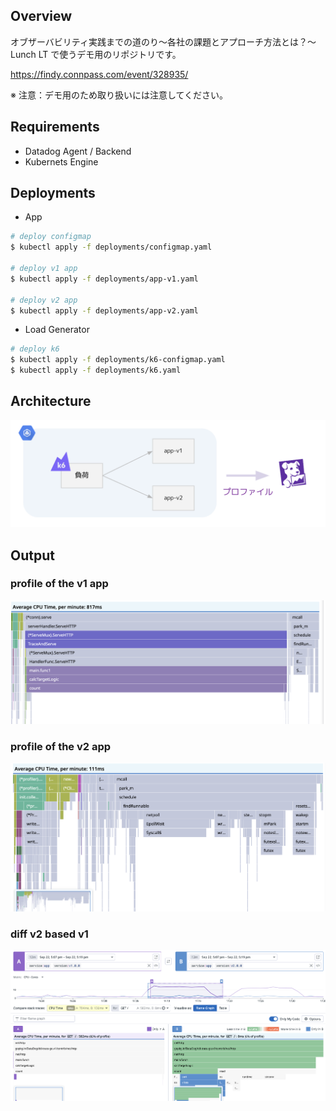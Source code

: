 ## Overview

オブザーバビリティ実践までの道のり〜各社の課題とアプローチ方法とは？〜 Lunch LT で使うデモ用のリポジトリです。

https://findy.connpass.com/event/328935/

※ 注意：デモ用のため取り扱いには注意してください。

## Requirements
- Datadog Agent / Backend
- Kubernets Engine

## Deployments
- App
```sh
# deploy configmap
$ kubectl apply -f deployments/configmap.yaml

# deploy v1 app 
$ kubectl apply -f deployments/app-v1.yaml

# deploy v2 app
$ kubectl apply -f deployments/app-v2.yaml
```

- Load Generator
```sh
# deploy k6
$ kubectl apply -f deployments/k6-configmap.yaml
$ kubectl apply -f deployments/k6.yaml
```

## Architecture

<img src="fig/demo-architecture.png" width="600" height=auto>

## Output
### profile of the v1 app
<img src="fig/v1.png" width="600" height=auto>

### profile of the v2 app
<img src="fig/v2.png" width="600" height=auto>

### diff v2 based v1
<img src="fig/diff_v1_v2.png" width="600" height=auto>
